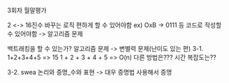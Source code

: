 3회차 월말평가

2 <-> 16진수 바꾸는 로직 편하게 할 수 있어야함
ex) OxB -> 0111 등
코드로 작성할 수 있어야함 -> 알고리즘 문제

백트래킹을 할 수 있는가? 알고리즘 문제 -> 변별력 문제(난이도 있는 편)
3-1. 1+2+3+4+5 => 15
1 + 2 + 3 + 4 + 5 => O(n)
다른 방법은??? 시간 복잡도는??

3-2. swea 논리와 증명_수와 표현
-> 대우 증명법 사용해서 증명